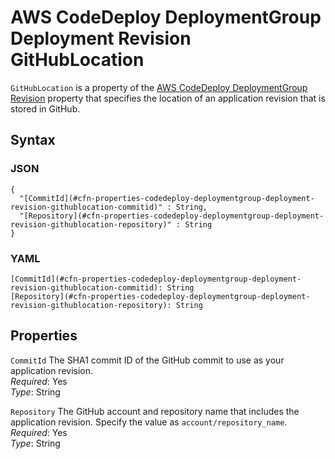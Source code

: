 # AWS CodeDeploy DeploymentGroup Deployment Revision GitHubLocation<a name="aws-properties-codedeploy-deploymentgroup-deployment-revision-githublocation"></a>

`GitHubLocation` is a property of the [AWS CodeDeploy DeploymentGroup Revision](aws-properties-codedeploy-deploymentgroup-deployment-revision.md) property that specifies the location of an application revision that is stored in GitHub\.

## Syntax<a name="w4ab1c21c10c72c21c47b5"></a>

### JSON<a name="aws-properties-codedeploy-deploymentgroup-deployment-revision-githublocation-syntax.json"></a>

```
{
  "[CommitId](#cfn-properties-codedeploy-deploymentgroup-deployment-revision-githublocation-commitid)" : String,
  "[Repository](#cfn-properties-codedeploy-deploymentgroup-deployment-revision-githublocation-repository)" : String
}
```

### YAML<a name="aws-properties-codedeploy-deploymentgroup-deployment-revision-githublocation-syntax.yaml"></a>

```
[CommitId](#cfn-properties-codedeploy-deploymentgroup-deployment-revision-githublocation-commitid): String
[Repository](#cfn-properties-codedeploy-deploymentgroup-deployment-revision-githublocation-repository): String
```

## Properties<a name="w4ab1c21c10c72c21c47b7"></a>

`CommitId`  <a name="cfn-properties-codedeploy-deploymentgroup-deployment-revision-githublocation-commitid"></a>
The SHA1 commit ID of the GitHub commit to use as your application revision\.  
*Required*: Yes  
*Type*: String

`Repository`  <a name="cfn-properties-codedeploy-deploymentgroup-deployment-revision-githublocation-repository"></a>
The GitHub account and repository name that includes the application revision\. Specify the value as `account/repository_name`\.  
*Required*: Yes  
*Type*: String